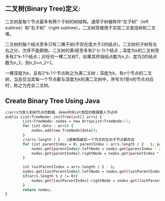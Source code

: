 ## 二叉树(Binary Tree)定义:
二叉树是每个节点最多有两个子树的树结构。通常子树被称作“左子树”（left subtree）和“右子树”（right subtree）。二叉树常被用于实现二叉查找树和二叉堆。

二叉树的每个结点至多只有二棵子树(不存在度大于2的结点)，二叉树的子树有左右之分，次序不能颠倒。二叉树的第i层至多有2^{i-1}个结点；深度为k的二叉树至多有2^k-1个结点；对任何一棵二叉树T，如果其终端结点数为n_0，度为2的结点数为n_2，则n_0=n_2+1。

一棵深度为k，且有2^k-1个节点称之为满二叉树；深度为k，有n个节点的二叉树，当且仅当其每一个节点都与深度为k的满二叉树中，序号为1至n的节点对应时，称之为完全二叉树。

## Create Binary Tree Using Java

```sh
//arrs为放入到树节点的数据，demo中将int类型的数据置入节点中
public List<TreeNode> initTree(int[] arrs) {
		List<TreeNode> nodes = new ArrayList<TreeNode>();
		for (int data : arrs) {
			nodes.add(new TreeNode(data));
		}
		//arrs.length / 2 - 1是确保最后一个节点的左右子节点都存在 
		for (int parentIndex = 0; parentIndex < arrs.length / 2 - 1; parentIndex++) {
			nodes.get(parentIndex).leftNode = nodes.get(parentIndex * 2 + 1);
			nodes.get(parentIndex).rightNode = nodes.get(parentIndex * 2 + 2); 
		}
		
		int lastParentIndex = arrs.length / 2 - 1;
		nodes.get(lastParentIndex).leftNode = nodes.get(lastParentIndex * 2 + 1);
		if(arrs.length % 2 != 0){
			nodes.get(lastParentIndex).rightNode = nodes.get(lastParentIndex * 2 + 2);
		}
		return nodes;
}
```
